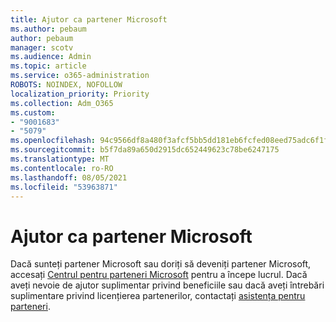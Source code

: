 ```yaml
---
title: Ajutor ca partener Microsoft
ms.author: pebaum
author: pebaum
manager: scotv
ms.audience: Admin
ms.topic: article
ms.service: o365-administration
ROBOTS: NOINDEX, NOFOLLOW
localization_priority: Priority
ms.collection: Adm_O365
ms.custom:
- "9001683"
- "5079"
ms.openlocfilehash: 94c9566df8a480f3afcf5bb5dd181eb6fcfed08eed75adc6f1f06c9df26c4cf8
ms.sourcegitcommit: b5f7da89a650d2915dc652449623c78be6247175
ms.translationtype: MT
ms.contentlocale: ro-RO
ms.lasthandoff: 08/05/2021
ms.locfileid: "53963871"
---
```

# <a name="help-as-a-microsoft-partner"></a>Ajutor ca partener Microsoft

Dacă sunteți partener Microsoft sau doriți să deveniți partener Microsoft, accesați [Centrul pentru parteneri Microsoft](https://support.microsoft.com/help/4499930/partner-center-overview) pentru a începe lucrul. Dacă aveți nevoie de ajutor suplimentar privind beneficiile sau dacă aveți întrebări suplimentare privind licențierea partenerilor, contactați [asistența pentru parteneri](https://aka.ms/partnersupport).
